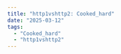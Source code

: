 ```yaml
---
title: "http1vshttp2: Cooked_hard"
date: "2025-03-12"
tags:
  - "Cooked_hard"
  - "http1vshttp2"
---
```


